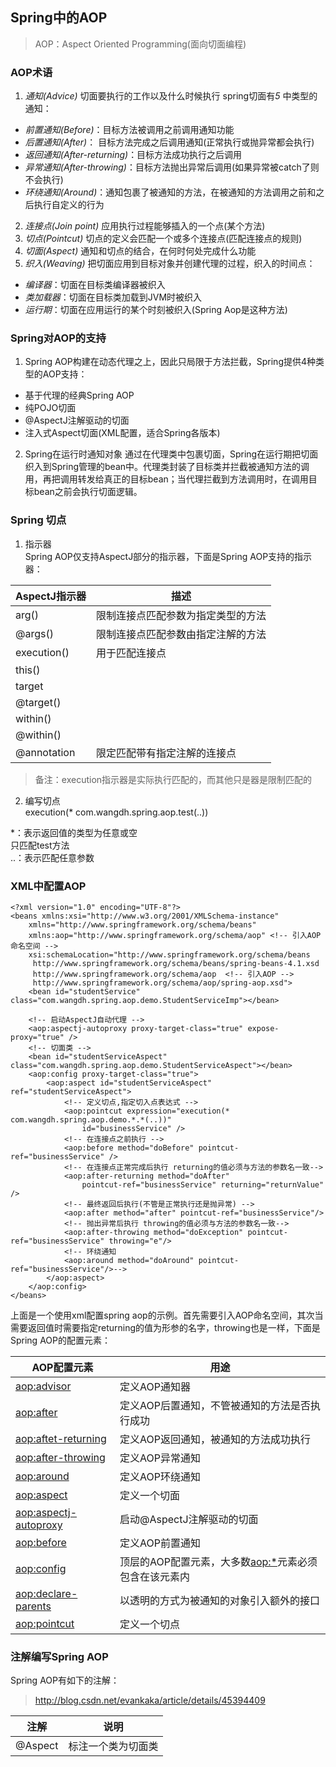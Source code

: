 ## Spring中的AOP
> AOP：Aspect Oriented Programming(面向切面编程)

### AOP术语

1. *通知(Advice)*
 切面要执行的工作以及什么时候执行
 spring切面有*5* 中类型的通知：
 - *前置通知(Before)*：目标方法被调用之前调用通知功能
 - *后置通知(After)*： 目标方法完成之后调用通知(正常执行或抛异常都会执行)
 - *返回通知(After-returning)*：目标方法成功执行之后调用
 - *异常通知(After-throwing)*：目标方法抛出异常后调用(如果异常被catch了则不会执行)
 - *环绕通知(Around)*：通知包裹了被通知的方法，在被通知的方法调用之前和之后执行自定义的行为
2. *连接点(Join point)*
 应用执行过程能够插入的一个点(某个方法)
3. *切点(Pointcut)*
 切点的定义会匹配一个或多个连接点(匹配连接点的规则)
4. *切面(Aspect)*
 通知和切点的结合，在何时何处完成什么功能
5. *织入(Weaving)*
 把切面应用到目标对象并创建代理的过程，织入的时间点：
 - *编译器*：切面在目标类编译器被织入
 - *类加载器*：切面在目标类加载到JVM时被织入
 - *运行期*：切面在应用运行的某个时刻被织入(Spring Aop是这种方法)

### Spring对AOP的支持

1. Spring AOP构建在动态代理之上，因此只局限于方法拦截，Spring提供4种类型的AOP支持：
 - 基于代理的经典Spring AOP
 - 纯POJO切面
 - @AspectJ注解驱动的切面
 - 注入式Aspect切面(XML配置，适合Spring各版本)
2. Spring在运行时通知对象
通过在代理类中包裹切面，Spring在运行期把切面织入到Spring管理的bean中。代理类封装了目标类并拦截被通知方法的调用，再把调用转发给真正的目标bean；当代理拦截到方法调用时，在调用目标bean之前会执行切面逻辑。

### Spring 切点

1. 指示器
 <br/>Spring AOP仅支持AspectJ部分的指示器，下面是Spring AOP支持的指示器：

|AspectJ指示器|描述|
|-|-|
|arg() |限制连接点匹配参数为指定类型的方法|
|@args() |限制连接点匹配参数由指定注解的方法|
|execution()|用于匹配连接点|
|this()||
|target||
|@target()||
|within()||
|@within()||
|@annotation|限定匹配带有指定注解的连接点|

>备注：execution指示器是实际执行匹配的，而其他只是器是限制匹配的

2. 编写切点
<br/>execution(* com.wangdh.spring.aop.test(..))

*：表示返回值的类型为任意或空
<br/>只匹配test方法
<br/>..：表示匹配任意参数
### XML中配置AOP

	<?xml version="1.0" encoding="UTF-8"?>
	<beans xmlns:xsi="http://www.w3.org/2001/XMLSchema-instance"
		xmlns="http://www.springframework.org/schema/beans" 
		xmlns:aop="http://www.springframework.org/schema/aop" <!-- 引入AOP命名空间 -->
		xsi:schemaLocation="http://www.springframework.org/schema/beans 
	     http://www.springframework.org/schema/beans/spring-beans-4.1.xsd
	     http://www.springframework.org/schema/aop  <!-- 引入AOP -->
	     http://www.springframework.org/schema/aop/spring-aop.xsd">
		<bean id="studentService" class="com.wangdh.spring.aop.demo.StudentServiceImp"></bean>		

		<!-- 启动AspectJ自动代理 -->
		<aop:aspectj-autoproxy proxy-target-class="true" expose-proxy="true" />  
		<!-- 切面类 -->
		<bean id="studentServiceAspect" class="com.wangdh.spring.aop.demo.StudentServiceAspect"></bean>
		<aop:config proxy-target-class="true">
			<aop:aspect id="studentServiceAspect" ref="studentServiceAspect">
				<!-- 定义切点,指定切入点表达式 -->
				<aop:pointcut expression="execution(* com.wangdh.spring.aop.demo.*.*(..))"
					id="businessService" />
				<!-- 在连接点之前执行 -->
				<aop:before method="doBefore" pointcut-ref="businessService" />
				<!-- 在连接点正常完成后执行 returning的值必须与方法的参数名一致-->
				<aop:after-returning method="doAfter"
					pointcut-ref="businessService" returning="returnValue" />
				<!-- 最终返回后执行(不管是正常执行还是抛异常) -->
				<aop:after method="after" pointcut-ref="businessService"/>
				<!-- 抛出异常后执行 throwing的值必须与方法的参数名一致-->
				<aop:after-throwing method="doException" pointcut-ref="businessService" throwing="e"/>
				<!-- 环绕通知 
				<aop:around method="doAround" pointcut-ref="businessService"/>-->
			</aop:aspect>
		</aop:config>
	</beans>

上面是一个使用xml配置spring aop的示例。首先需要引入AOP命名空间，其次当需要返回值时需要指定returning的值为形参的名字，throwing也是一样，下面是Spring AOP的配置元素：

|AOP配置元素|用途|
|-|-|
|<aop:advisor>|定义AOP通知器|
|<aop:after>|定义AOP后置通知，不管被通知的方法是否执行成功
|<aop:aftet-returning>|定义AOP返回通知，被通知的方法成功执行|
|<aop:after-throwing>|定义AOP异常通知|
|<aop:around>|定义AOP环绕通知|
|<aop:aspect>|定义一个切面|
|<aop:aspectj-autoproxy>|启动@AspectJ注解驱动的切面|
|<aop:before>|定义AOP前置通知|
|<aop:config>|顶层的AOP配置元素，大多数<aop:*>元素必须包含在该元素内|
|<aop:declare-parents>|以透明的方式为被通知的对象引入额外的接口|
|<aop:pointcut>|定义一个切点|

### 注解编写Spring AOP
Spring AOP有如下的注解：
>http://blog.csdn.net/evankaka/article/details/45394409

|注解|说明|
|-|-|
|@Aspect|标注一个类为切面类|